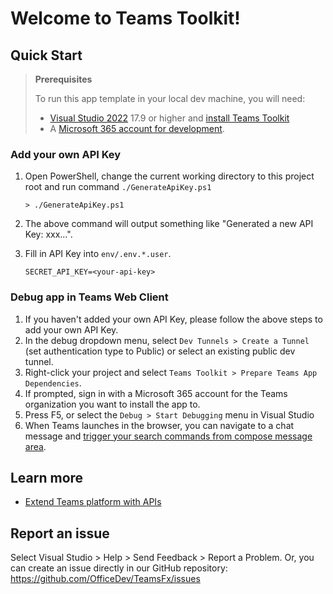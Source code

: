 # Welcome to Teams Toolkit!

## Quick Start

> **Prerequisites**
>
> To run this app template in your local dev machine, you will need:
>
> - [Visual Studio 2022](https://aka.ms/vs) 17.9 or higher and [install Teams Toolkit](https://aka.ms/install-teams-toolkit-vs)
> - A [Microsoft 365 account for development](https://docs.microsoft.com/microsoftteams/platform/toolkit/accounts).

### Add your own API Key

1. Open PowerShell, change the current working directory to this project root and run command `./GenerateApiKey.ps1`
    ```
    > ./GenerateApiKey.ps1
    ```

2. The above command will output something like "Generated a new API Key: xxx...".
3. Fill in API Key into `env/.env.*.user`.
    ```
    SECRET_API_KEY=<your-api-key>
    ```

### Debug app in Teams Web Client

1. If you haven't added your own API Key, please follow the above steps to add your own API Key.
2. In the debug dropdown menu, select `Dev Tunnels > Create a Tunnel` (set authentication type to Public) or select an existing public dev tunnel.
3. Right-click your project and select `Teams Toolkit > Prepare Teams App Dependencies`.
4. If prompted, sign in with a Microsoft 365 account for the Teams organization you want to install the app to.
5. Press F5, or select the `Debug > Start Debugging` menu in Visual Studio
6. When Teams launches in the browser, you can navigate to a chat message and [trigger your search commands from compose message area](https://learn.microsoft.com/microsoftteams/platform/messaging-extensions/what-are-messaging-extensions?tabs=dotnet#search-commands).


## Learn more

- [Extend Teams platform with APIs](https://aka.ms/teamsfx-api-plugin)

## Report an issue

Select Visual Studio > Help > Send Feedback > Report a Problem.
Or, you can create an issue directly in our GitHub repository:
https://github.com/OfficeDev/TeamsFx/issues
